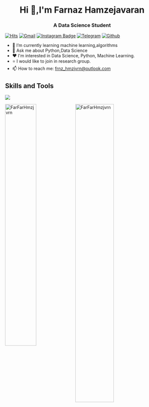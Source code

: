 <h1 align="center">Hi 👋,I'm Farnaz Hamzejavaran</h1>
<h3 align="center">A Data Science Student</h3>

[![Hits](https://hits.seeyoufarm.com/api/count/incr/badge.svg?url=https%3A%2F%2Fgithub.com%2FFarFarHmzjvrn%2FFarFarHmzjvrn&count_bg=%2379C83D&title_bg=%23555555&icon=&icon_color=%23E7E7E7&title=Profile+Views&edge_flat=false)](https://hits.seeyoufarm.com)
[![Gmail](https://img.shields.io/badge/-Gmail-c14438?style=flat&logo=Gmail&logoColor=white)](mailto:frnz_hmzjvrn@outlook.com)
[![Instagram Badge](https://img.shields.io/badge/-Instagram-purple?logo=instagram&logoColor=white&link=https://instagram.com/farnaz.hamzejavaran/)](https://www.instagram.com/farnaz.hamzejavaran)
[![Telegram](https://img.shields.io/badge/-Telegram-blue?logo=telegram&logoColor=white&link=https://telegram.com/@FarFarHmzjvrn/)](https://t.me/FarFarHmzjvrn)
[![Github](https://img.shields.io/github/followers/FarFarHmzjvrn?label=Follow&style=social)](https://github.com/FarFarHmzjvrn)

- 🌱 I’m currently learning machine learning,algorithms
- 💬 Ask me about Python,Data Science
- :heart: I'm interested in Data Science, Python, Machine Learning.
- :star: I would like to join in research group.
- 📫 How to reach me: frnz_hmzjvrn@outlook.com


<h2>Skills and Tools</h2>

<p align="left">
  <a href="https://skillicons.dev">
    <img src="https://skillicons.dev/icons?i=git,vscode,python,github,linux" />
  </a>
</p>

<div>
  <img width="45%" align="left" src="https://github-readme-stats.vercel.app/api/top-langs?username=FarFarHmzjvrn&show_icons=true&locale=en&layout=compact" alt="FarFarHmzjvrn" />
  <img width="50%"  src="https://github-readme-streak-stats.herokuapp.com/?user=FarFarHmzjvrn&" alt="FarFarHmzjvrn" />
</div>











